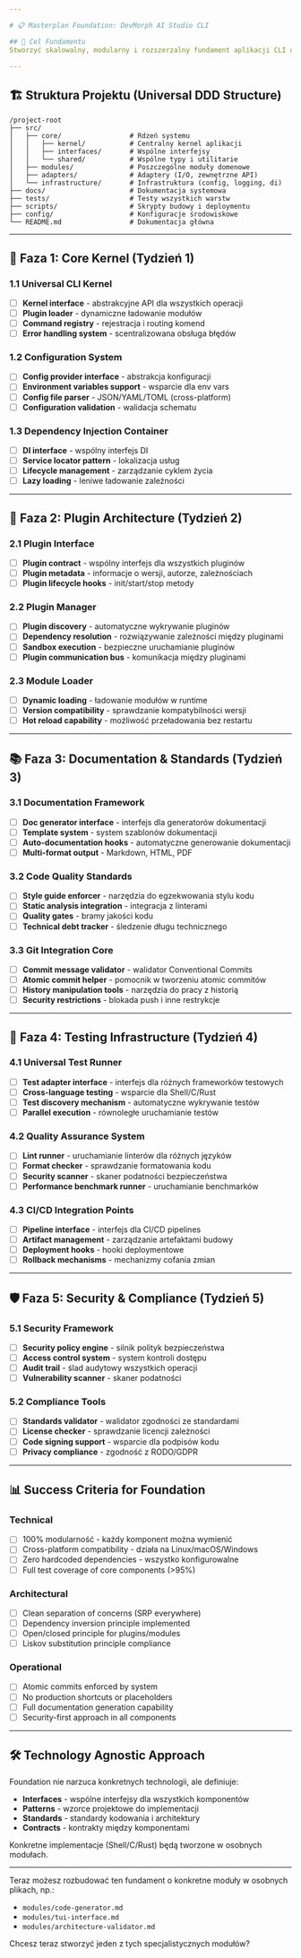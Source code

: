 ```yaml
---

# 📋 Masterplan Foundation: DevMorph AI Studio CLI

## 🎯 Cel Fundamentu
Stworzyć skalowalny, modularny i rozszerzalny fundament aplikacji CLI działającej cross-platformowo, zgodny z zasadami z PRD.md.

---
```


## 🏗️ Struktura Projektu (Universal DDD Structure)

```
/project-root
├── src/
│   ├── core/                 # Rdzeń systemu
│   │   ├── kernel/           # Centralny kernel aplikacji
│   │   ├── interfaces/       # Wspólne interfejsy
│   │   └── shared/           # Wspólne typy i utilitarie
│   ├── modules/              # Poszczególne moduły domenowe
│   ├── adapters/             # Adaptery (I/O, zewnętrzne API)
│   └── infrastructure/       # Infrastruktura (config, logging, di)
├── docs/                     # Dokumentacja systemowa
├── tests/                    # Testy wszystkich warstw
├── scripts/                  # Skrypty budowy i deploymentu
├── config/                   # Konfiguracje środowiskowe
└── README.md                 # Dokumentacja główna
```

---

## 🚀 Faza 1: Core Kernel (Tydzień 1)

### 1.1 Universal CLI Kernel
- [ ] **Kernel interface** - abstrakcyjne API dla wszystkich operacji
- [ ] **Plugin loader** - dynamiczne ładowanie modułów
- [ ] **Command registry** - rejestracja i routing komend
- [ ] **Error handling system** - scentralizowana obsługa błędów

### 1.2 Configuration System
- [ ] **Config provider interface** - abstrakcja konfiguracji
- [ ] **Environment variables support** - wsparcie dla env vars
- [ ] **Config file parser** - JSON/YAML/TOML (cross-platform)
- [ ] **Configuration validation** - walidacja schematu

### 1.3 Dependency Injection Container
- [ ] **DI interface** - wspólny interfejs DI
- [ ] **Service locator pattern** - lokalizacja usług
- [ ] **Lifecycle management** - zarządzanie cyklem życia
- [ ] **Lazy loading** - leniwe ładowanie zależności

---

## 🔧 Faza 2: Plugin Architecture (Tydzień 2)

### 2.1 Plugin Interface
- [ ] **Plugin contract** - wspólny interfejs dla wszystkich pluginów
- [ ] **Plugin metadata** - informacje o wersji, autorze, zależnościach
- [ ] **Plugin lifecycle hooks** - init/start/stop metody

### 2.2 Plugin Manager
- [ ] **Plugin discovery** - automatyczne wykrywanie pluginów
- [ ] **Dependency resolution** - rozwiązywanie zależności między pluginami
- [ ] **Sandbox execution** - bezpieczne uruchamianie pluginów
- [ ] **Plugin communication bus** - komunikacja między pluginami

### 2.3 Module Loader
- [ ] **Dynamic loading** - ładowanie modułów w runtime
- [ ] **Version compatibility** - sprawdzanie kompatybilności wersji
- [ ] **Hot reload capability** - możliwość przeładowania bez restartu

---

## 📚 Faza 3: Documentation & Standards (Tydzień 3)

### 3.1 Documentation Framework
- [ ] **Doc generator interface** - interfejs dla generatorów dokumentacji
- [ ] **Template system** - system szablonów dokumentacji
- [ ] **Auto-documentation hooks** - automatyczne generowanie dokumentacji
- [ ] **Multi-format output** - Markdown, HTML, PDF

### 3.2 Code Quality Standards
- [ ] **Style guide enforcer** - narzędzia do egzekwowania stylu kodu
- [ ] **Static analysis integration** - integracja z linterami
- [ ] **Quality gates** - bramy jakości kodu
- [ ] **Technical debt tracker** - śledzenie długu technicznego

### 3.3 Git Integration Core
- [ ] **Commit message validator** - walidator Conventional Commits
- [ ] **Atomic commit helper** - pomocnik w tworzeniu atomic commitów
- [ ] **History manipulation tools** - narzędzia do pracy z historią
- [ ] **Security restrictions** - blokada push i inne restrykcje

---

## 🧪 Faza 4: Testing Infrastructure (Tydzień 4)

### 4.1 Universal Test Runner
- [ ] **Test adapter interface** - interfejs dla różnych frameworków testowych
- [ ] **Cross-language testing** - wsparcie dla Shell/C/Rust
- [ ] **Test discovery mechanism** - automatyczne wykrywanie testów
- [ ] **Parallel execution** - równoległe uruchamianie testów

### 4.2 Quality Assurance System
- [ ] **Lint runner** - uruchamianie linterów dla różnych języków
- [ ] **Format checker** - sprawdzanie formatowania kodu
- [ ] **Security scanner** - skaner podatności bezpieczeństwa
- [ ] **Performance benchmark runner** - uruchamianie benchmarków

### 4.3 CI/CD Integration Points
- [ ] **Pipeline interface** - interfejs dla CI/CD pipelines
- [ ] **Artifact management** - zarządzanie artefaktami budowy
- [ ] **Deployment hooks** - hooki deploymentowe
- [ ] **Rollback mechanisms** - mechanizmy cofania zmian

---

## 🛡️ Faza 5: Security & Compliance (Tydzień 5)

### 5.1 Security Framework
- [ ] **Security policy engine** - silnik polityk bezpieczeństwa
- [ ] **Access control system** - system kontroli dostępu
- [ ] **Audit trail** - ślad audytowy wszystkich operacji
- [ ] **Vulnerability scanner** - skaner podatności

### 5.2 Compliance Tools
- [ ] **Standards validator** - walidator zgodności ze standardami
- [ ] **License checker** - sprawdzanie licencji zależności
- [ ] **Code signing support** - wsparcie dla podpisów kodu
- [ ] **Privacy compliance** - zgodność z RODO/GDPR

---

## 📊 Success Criteria for Foundation

### Technical
- [ ] 100% modularność - każdy komponent można wymienić
- [ ] Cross-platform compatibility - działa na Linux/macOS/Windows
- [ ] Zero hardcoded dependencies - wszystko konfigurowalne
- [ ] Full test coverage of core components (>95%)

### Architectural
- [ ] Clean separation of concerns (SRP everywhere)
- [ ] Dependency inversion principle implemented
- [ ] Open/closed principle for plugins/modules
- [ ] Liskov substitution principle compliance

### Operational
- [ ] Atomic commits enforced by system
- [ ] No production shortcuts or placeholders
- [ ] Full documentation generation capability
- [ ] Security-first approach in all components

---

## 🛠️ Technology Agnostic Approach

Foundation nie narzuca konkretnych technologii, ale definiuje:
- **Interfaces** - wspólne interfejsy dla wszystkich komponentów
- **Patterns** - wzorce projektowe do implementacji
- **Standards** - standardy kodowania i architektury
- **Contracts** - kontrakty między komponentami

Konkretne implementacje (Shell/C/Rust) będą tworzone w osobnych modułach.

---

Teraz możesz rozbudować ten fundament o konkretne moduły w osobnych plikach, np.:
- `modules/code-generator.md`
- `modules/tui-interface.md` 
- `modules/architecture-validator.md`

Chcesz teraz stworzyć jeden z tych specjalistycznych modułów?

